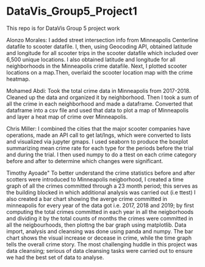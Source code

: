 # DataVis_Group5_Project1
This repo is for DataVis Group 5 project work 

Alonzo Morales: I added street intersection info from Minneapolis Centerline datafile to scooter datafile. I, then, using Geocoding API, obtained latitude and longitude for all scooter trips in the scooter datafile which included over 6,500 unique locations. I also obtained latitude and longitude for all neighborhoods in the Minneapolis crime datafile. Next, I plotted scooter locations on a map.Then, overlaid the scooter location map with the crime heatmap.

Mohamed Abdi: Took the total crime data in Minneapolis from 2017-2018. Cleaned up the data and organized it by neighborhood. Then I took a sum of all the crime in each neighborhood and made a dataframe. Converted that dataframe into a csv file and used that data to plot a map of Minneapolis and layer a heat map of crime over Minneapolis.

Chris Miller:  I combined the cities that the major scooter companies have operations, made an API call to get lat/lngs, which were converted to lists and visualized via jupyter gmaps.  I used seaborn to produce the boxplot summarizing mean crime rate for each type for the periods before the trial and during the trial.   I then used numpy to do a ttest on each crime category before and after to determine which changes were significant.  

Timothy Ayoade" To better understand the crime statistics before and after scotters were introduced to Minneapolis neigborhood, I created a time graph of all the crimes committed through a 23 month period; this serves as the building blocked in which additional analysis was carried out (i.e ttest) I also created a bar chart showing the averge crime committed in minneapolis for every year of the data got i.e. 2017, 2018 and 2019; by first computing the total crimes committed in each year in all the neigborhoods and dividing it by the total counts of months the crimes were committed in all the neigbourhoods, then plottng the bar graph using matplotlib. Data import, analysis and cleansing was done using panda and numpy. The bar chart shows the visual increase or decease in crime, while the time graph tells the overall crime story. The most challenging huddle in this project was data cleansing; serious of data cleansing tasks were carried out to ensure we had the best set of data to analyse.  
